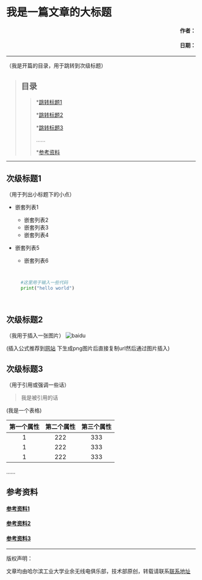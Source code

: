 我是一篇文章的大标题
===

#### <p align='right'>作者：</p>
#### <p align='right'>日期：</p>

----

<!-- 若文章有多个次级标题可以使用目录-->
（我是开篇的目录，用于跳转到次级标题）
>## 目录
>>*[跳转标题1](#次级标题1) <!-- 括号后面接要跳转的次级标题要带#且只能有一个-->
>><!--中间需要插入一个空的，不然会挤到同一行-->
>>*[跳转标题2](#次级标题2)
>>
>>*[跳转标题3](#次级标题3)
>>
>>……
>>
>>*[参考资料](#参考资料)

----

## 次级标题1

<!--若没有用到可以去掉-->
（用于列出小标题下的小点）
+ 嵌套列表1
  - 嵌套列表2
  - 嵌套列表3
  - 嵌套列表4
+ 嵌套列表5
  - 嵌套列表6
  
  <!--这三个点为tab键上方1键左边那个-->
  ``` python #这里用于切换代码的种类（可以没有，若有的话相应关键词会有高亮）
  
    
    #这里用于输入一些代码
    print("hello world")
    
    
  ```


## 次级标题2

<!--用于插入一张图片，可用url或创库内的相对路径-->
（我用于插入一张图片）
![baidu](https://www.baidu.com/img/bd_logo1.png?where=super)


(插入公式推荐到[网站](https://www.codecogs.com/latex/eqneditor.php)
下生成png图片后直接复制url然后通过图片插入)



## 次级标题3
（用于引用或强调一些话）
> 我是被引用的话

(我是一个表格)
<!--第二行中左边的冒号代表居左，两个一起加就是居中-->
| 第一个属性        | 第二个属性   | 第三个属性  |
|:----------:|:-------------:|:-----:|  
| 1      | 222 | 333 |
| 1      | 222      |   333 |
| 1 | 222      |    333 |




……


## 参考资料

#### [参考资料1](https://www.baidu.com/)
#### [参考资料2](https://www.csdn.net/)
#### [参考资料3](https://github.com/BY2HIT)




<hr>
版权声明：

文章均由哈尔滨工业大学业余无线电俱乐部，技术部原创，转载请联系[联系地址](XXX@email.com)

